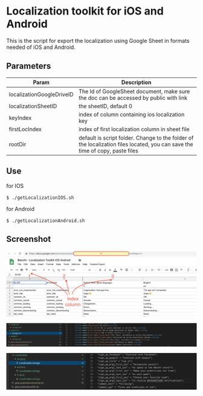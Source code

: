 # Localization toolkit  for iOS and Android

This is the script for export the localization using Google Sheet in formats needed of iOS and Android. 

## Parameters 

| Param | Description |
|-------|-------------|
|localizationGoogleDriveID | The Id of GoogleSheet document, make sure the doc can be accessed by public with link |
|localizationSheetID | the sheetID, default 0 |
|keyIndex  | index of column containing ios localization key |
|firstLocIndex  | index of first localization column in sheet file |
|rootDir  | default is script folder. Change to the folder of the localization files located, you can save the time of copy, paste files | 

## Use

for IOS

```
$ ./getLocalizationIOS.sh 

```

for Android

```
$ ./getLocalizationAndroid.sh 

```

## Screenshot

![sheet](https://raw.githubusercontent.com/tvpsoft/localization-toolkit-ios-android/master/localsheet.png)

![android](https://raw.githubusercontent.com/tvpsoft/localization-toolkit-ios-android/master/android.png)

![ios](https://raw.githubusercontent.com/tvpsoft/localization-toolkit-ios-android/master/ios.png)

